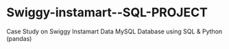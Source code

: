 # Swiggy-instamart--SQL-PROJECT
Case Study on Swiggy Instamart Data MySQL Database using SQL &amp; Python (pandas)
